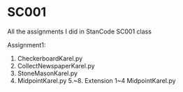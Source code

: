 # SC001
All the assignments I did in StanCode SC001 class

Assignment1:
  1. CheckerboardKarel.py
  2. CollectNewspaperKarel.py
  3. StoneMasonKarel.py
  4. MidpointKarel.py
  5.~8. Extension 1~4 MidpointKarel.py
